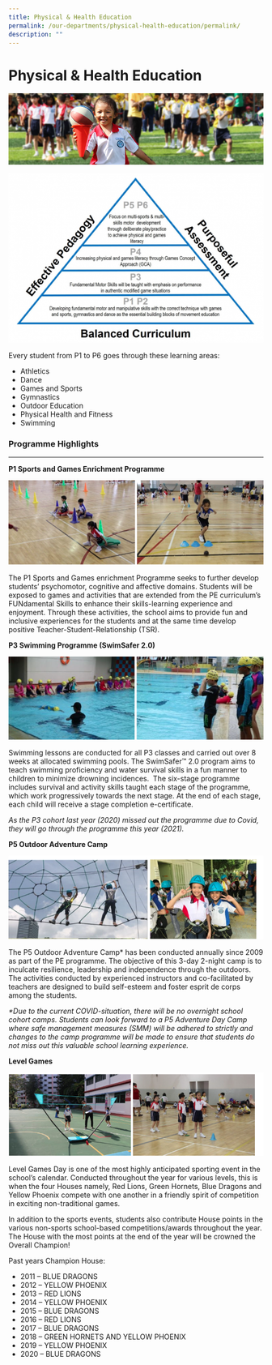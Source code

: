 ```yaml
---
title: Physical & Health Education
permalink: /our-departments/physical-health-education/permalink/
description: ""
---
```


Physical & Health Education
===========================
![](/images/pe.jpg)

![](/images/PE.png)

Every student from P1 to P6 goes through these learning areas:

*   Athletics
*   Dance
*   Games and Sports
*   Gymnastics
*   Outdoor Education
*   Physical Health and Fitness
*   Swimming

### Programme Highlights
--------------------

**P1 Sports and Games Enrichment Programme**

![](/images/PE1.png)

The P1 Sports and Games enrichment Programme seeks to further develop students’ psychomotor, cognitive and affective domains. Students will be exposed to games and activities that are extended from the PE curriculum’s FUNdamental Skills to enhance their skills-learning experience and enjoyment. Through these activities, the school aims to provide fun and inclusive experiences for the students and at the same time develop positive Teacher-Student-Relationship (TSR).

**P3 Swimming Programme (SwimSafer 2.0)**

![](/images/PE2.png)

Swimming lessons are conducted for all P3 classes and carried out over 8 weeks at allocated swimming pools. The SwimSafer™ 2.0 program aims to teach swimming proficiency and water survival skills in a fun manner to children to minimize drowning incidences.  The six-stage programme includes survival and activity skills taught each stage of the programme, which work progressively towards the next stage. At the end of each stage, each child will receive a stage completion e-certificate.

_As the P3 cohort last year (2020) missed out the programme due to Covid, they will go through the programme this year (2021)._

**P5 Outdoor Adventure Camp**

![](/images/PE3.png)

The P5 Outdoor Adventure Camp\* has been conducted annually since 2009 as part of the PE programme. The objective of this 3-day 2-night camp is to inculcate resilience, leadership and independence through the outdoors. The activities conducted by experienced instructors and co-facilitated by teachers are designed to build self-esteem and foster esprit de corps among the students.

_\*Due to the current COVID-situation, there will be no overnight school cohort camps. Students can look forward to a P5 Adventure Day Camp where safe management measures (SMM) will be adhered to strictly and changes to the camp programme will be made to ensure that students do not miss out this valuable school learning experience._

**Level Games**

![](/images/PE4.png)

Level Games Day is one of the most highly anticipated sporting event in the school’s calendar. Conducted throughout the year for various levels, this is when the four Houses namely, Red Lions, Green Hornets, Blue Dragons and Yellow Phoenix compete with one another in a friendly spirit of competition in exciting non-traditional games.

In addition to the sports events, students also contribute House points in the various non-sports school-based competitions/awards throughout the year. The House with the most points at the end of the year will be crowned the Overall Champion!

Past years Champion House:

*   2011 – BLUE DRAGONS
*   2012 – YELLOW PHOENIX
*   2013 – RED LIONS
*   2014 – YELLOW PHOENIX
*   2015 – BLUE DRAGONS
*   2016 – RED LIONS
*   2017 – BLUE DRAGONS
*   2018 – GREEN HORNETS AND YELLOW PHOENIX
*   2019 – YELLOW PHOENIX
*   2020 – BLUE DRAGONS